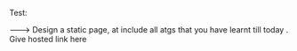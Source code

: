 Test:

---> Design a static page, at include all atgs that you have learnt till today . Give hosted link here
